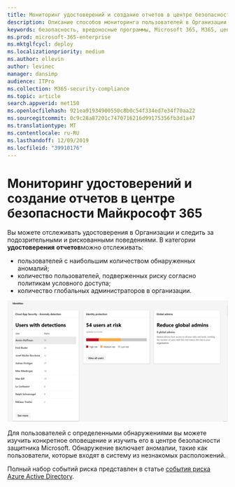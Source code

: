 ```yaml
---
title: Мониторинг удостоверений и создание отчетов в центре безопасности Майкрософт 365
description: Описание способов мониторинга пользователей в Организации и отслеживания подозрительных и рискованных поведений.
keywords: безопасность, вредоносные программы, Microsoft 365, M365, центр безопасности, монитор, отчет, удостоверение, пользователи
ms.prod: microsoft-365-enterprise
ms.mktglfcycl: deploy
ms.localizationpriority: medium
ms.author: ellevin
author: levinec
manager: dansimp
audience: ITPro
ms.collection: M365-security-compliance
ms.topic: article
search.appverid: met150
ms.openlocfilehash: 921ea91934900550c8b0c54f334ed7e34f70aa22
ms.sourcegitcommit: 0c9c28a87201c7470716216d99175356fb3d1a47
ms.translationtype: MT
ms.contentlocale: ru-RU
ms.lasthandoff: 12/09/2019
ms.locfileid: "39910176"
---
```

# <a name="identity-monitoring-and-reporting-in-the-microsoft-365-security-center"></a>Мониторинг удостоверений и создание отчетов в центре безопасности Майкрософт 365

Вы можете отслеживать удостоверения в Организации и следить за подозрительными и рискованными поведениями. В категории **удостоверения** **отчетов**можно отслеживать:

* пользователей с наибольшим количеством обнаруженных аномалий;
* количество пользователей, подверженных риску согласно политикам условного доступа;
* количество глобальных администраторов в организации.

![Категория удостоверений на странице "отчеты"](../images/identities.png)

Для пользователей с определенными обнаружениями вы можете изучить конкретное оповещение и изучить его в центре безопасности защитника Microsoft. Обнаружение включает аномалии, такие как пользователи, которые входят в систему из незнакомых расположений.

Полный набор событий риска представлен в статье [события риска Azure Active Directory](https://docs.microsoft.com/azure/active-directory/reports-monitoring/concept-risk-events).